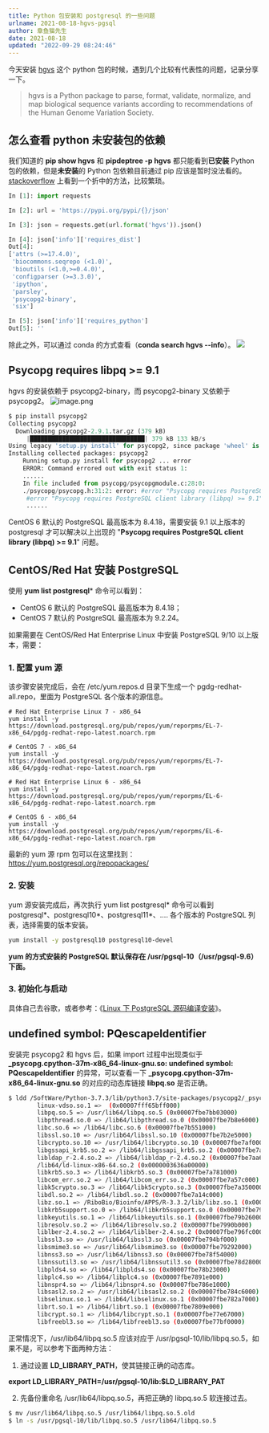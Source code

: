 ```yaml
---
title: Python 包安装和 postgresql 的一些问题
urlname: 2021-08-18-hgvs-pgsql
author: 章鱼猫先生
date: 2021-08-18
updated: "2022-09-29 08:24:46"
---
```


今天安装 [hgvs](https://github.com/biocommons/hgvs) 这个 python 包的时候，遇到几个比较有代表性的问题，记录分享一下。

> hgvs is a Python package to parse, format, validate, normalize, and map biological sequence variants according to recommendations of the Human Genome Variation Society.

## 怎么查看 python 未安装包的依赖

我们知道的 **pip show hgvs** 和 **pipdeptree -p hgvs** 都只能看到**已安装** Python 包的依赖，但是**未安装**的 Python 包依赖目前通过 pip 应该是暂时没法看的。[stackoverflow](https://stackoverflow.com/questions/41816693/how-to-list-dependencies-for-a-python-library-without-installing) 上看到一个折中的方法，比较繁琐。

```python
In [1]: import requests

In [2]: url = 'https://pypi.org/pypi/{}/json'

In [3]: json = requests.get(url.format('hgvs')).json()

In [4]: json['info']['requires_dist']
Out[4]:
['attrs (>=17.4.0)',
 'biocommons.seqrepo (<1.0)',
 'bioutils (<1.0,>=0.4.0)',
 'configparser (>=3.3.0)',
 'ipython',
 'parsley',
 'psycopg2-binary',
 'six']

In [5]: json['info']['requires_python']
Out[5]: ''
```

除此之外，可以通过 conda 的方式查看（**conda search hgvs --info**）。
![](https://shub.weiyan.tech/yuque/elog-cookbook-img/Flw6SnwGbNRSvoRHx_41pZSFo1Pe.png)

## Psycopg requires libpq >= 9.1

hgvs 的安装依赖于 psycopg2-binary，而 psycopg2-binary 又依赖于 psycopg2。
![image.png](https://shub.weiyan.tech/yuque/elog-cookbook-img/FnNQMS7enSQOEFDZswwvcNDGCFZ0.png)

```python
$ pip install psycopg2
Collecting psycopg2
  Downloading psycopg2-2.9.1.tar.gz (379 kB)
     |████████████████████████████████| 379 kB 133 kB/s
Using legacy 'setup.py install' for psycopg2, since package 'wheel' is not installed.
Installing collected packages: psycopg2
    Running setup.py install for psycopg2 ... error
    ERROR: Command errored out with exit status 1:
    ......
    In file included from psycopg/psycopgmodule.c:28:0:
    ./psycopg/psycopg.h:31:2: error: #error "Psycopg requires PostgreSQL client library (libpq) >= 9.1"
     #error "Psycopg requires PostgreSQL client library (libpq) >= 9.1"
     ......
```

CentOS 6 默认的 PostgreSQL 最高版本为 8.4.18，需要安装 9.1 以上版本的 postgresql 才可以解决以上出现的 "**Psycopg requires PostgreSQL client library (libpq) >= 9.1**" 问题。

## CentOS/Red Hat 安装 PostgreSQL

使用 **yum list postgresql**\* 命令可以看到：

- CentOS 6 默认的 PostgreSQL 最高版本为 8.4.18；
- CentOS 7 默认的 PostgreSQL 最高版本为 9.2.24。

如果需要在 CentOS/Red Hat Enterprise Linux 中安装 PostgreSQL 9/10 以上版本，需要：

### 1. 配置 yum 源

该步骤安装完成后，会在 /etc/yum.repos.d 目录下生成一个 pgdg-redhat-all.repo，里面为 PostgreSQL 各个版本的源信息。

```shell
# Red Hat Enterprise Linux 7 - x86_64
yum install -y https://download.postgresql.org/pub/repos/yum/reporpms/EL-7-x86_64/pgdg-redhat-repo-latest.noarch.rpm

# CentOS 7 - x86_64
yum install -y https://download.postgresql.org/pub/repos/yum/reporpms/EL-7-x86_64/pgdg-redhat-repo-latest.noarch.rpm

# Red Hat Enterprise Linux 6 - x86_64
yum install -y https://download.postgresql.org/pub/repos/yum/reporpms/EL-6-x86_64/pgdg-redhat-repo-latest.noarch.rpm

# CentOS 6 - x86_64
yum install -y https://download.postgresql.org/pub/repos/yum/reporpms/EL-6-x86_64/pgdg-redhat-repo-latest.noarch.rpm
```

最新的 yum 源 rpm 包可以在这里找到：<https://yum.postgresql.org/repopackages/>

### 2. 安装

yum 源安装完成后，再次执行 yum list postgresql\* 命令可以看到 postgresql\*、postgresql10\*、postgresql11\*、.... 各个版本的 PostgreSQL 列表，选择需要的版本安装。

```bash
yum install -y postgresql10 postgresql10-devel
```

**yum 的方式安装的 PostgreSQL 默认保存在 /usr/pgsql-10（/usr/pgsql-9.6）下面。**

### 3. 初始化与启动

具体自己去谷歌，或者参考：《[Linux 下 PostgreSQL 源码编译安装](https://www.yuque.com/bioitee/mp/linux-postgresql-install?view=doc_embed)》。

## undefined symbol: PQescapeIdentifier

安装完 psycopg2 和 hgvs 后，如果 import 过程中出现类似于 **\_psycopg.cpython-37m-x86_64-linux-gnu.so: undefined symbol: PQescapeIdentifier** 的异常，可以查看一下 **\_psycopg.cpython-37m-x86_64-linux-gnu.so** 的对应的动态库链接 **libpq.so** 是否正确。

```bash
$ ldd /SoftWare/Python-3.7.3/lib/python3.7/site-packages/psycopg2/_psycopg.cpython-37m-x86_64-linux-gnu.so
        linux-vdso.so.1 =>  (0x00007fff65bff000)
        libpq.so.5 => /usr/lib64/libpq.so.5 (0x00007fbe7bb03000)
        libpthread.so.0 => /lib64/libpthread.so.0 (0x00007fbe7b8e6000)
        libc.so.6 => /lib64/libc.so.6 (0x00007fbe7b551000)
        libssl.so.10 => /usr/lib64/libssl.so.10 (0x00007fbe7b2e5000)
        libcrypto.so.10 => /usr/lib64/libcrypto.so.10 (0x00007fbe7af00000)
        libgssapi_krb5.so.2 => /lib64/libgssapi_krb5.so.2 (0x00007fbe7acbb000)
        libldap_r-2.4.so.2 => /lib64/libldap_r-2.4.so.2 (0x00007fbe7aa67000)
        /lib64/ld-linux-x86-64.so.2 (0x0000003636a00000)
        libkrb5.so.3 => /lib64/libkrb5.so.3 (0x00007fbe7a781000)
        libcom_err.so.2 => /lib64/libcom_err.so.2 (0x00007fbe7a57c000)
        libk5crypto.so.3 => /lib64/libk5crypto.so.3 (0x00007fbe7a350000)
        libdl.so.2 => /lib64/libdl.so.2 (0x00007fbe7a14c000)
        libz.so.1 => /RiboBio/Bioinfo/APPS/R-3.3.2/lib/libz.so.1 (0x00007fbe79f34000)
        libkrb5support.so.0 => /lib64/libkrb5support.so.0 (0x00007fbe79d29000)
        libkeyutils.so.1 => /lib64/libkeyutils.so.1 (0x00007fbe79b26000)
        libresolv.so.2 => /lib64/libresolv.so.2 (0x00007fbe7990b000)
        liblber-2.4.so.2 => /lib64/liblber-2.4.so.2 (0x00007fbe796fc000)
        libssl3.so => /usr/lib64/libssl3.so (0x00007fbe794bf000)
        libsmime3.so => /usr/lib64/libsmime3.so (0x00007fbe79292000)
        libnss3.so => /usr/lib64/libnss3.so (0x00007fbe78f54000)
        libnssutil3.so => /usr/lib64/libnssutil3.so (0x00007fbe78d28000)
        libplds4.so => /lib64/libplds4.so (0x00007fbe78b23000)
        libplc4.so => /lib64/libplc4.so (0x00007fbe7891e000)
        libnspr4.so => /lib64/libnspr4.so (0x00007fbe786e1000)
        libsasl2.so.2 => /usr/lib64/libsasl2.so.2 (0x00007fbe784c6000)
        libselinux.so.1 => /lib64/libselinux.so.1 (0x00007fbe782a7000)
        librt.so.1 => /lib64/librt.so.1 (0x00007fbe7809e000)
        libcrypt.so.1 => /lib64/libcrypt.so.1 (0x00007fbe77e67000)
        libfreebl3.so => /lib64/libfreebl3.so (0x00007fbe77bf0000)
```

正常情况下，/usr/lib64/libpq.so.5 应该对应于 /usr/pgsql-10/lib/libpq.so.5，如果不是，可以参考下面两种方法：

1.  通过设置 **LD_LIBRARY_PATH**，使其链接正确的动态库。

**export LD_LIBRARY_PATH=/usr/pgsql-10/lib:$LD_LIBRARY_PAT**

2.  先备份重命名 /usr/lib64/libpq.so.5，再把正确的 libpq.so.5 软连接过去。

```bash
$ mv /usr/lib64/libpq.so.5 /usr/lib64/libpq.so.5.old
$ ln -s /usr/pgsql-10/lib/libpq.so.5 /usr/lib64/libpq.so.5
```

